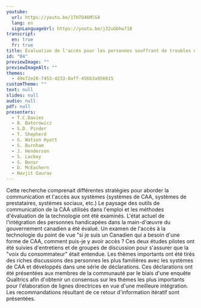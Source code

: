 ```yaml
---
youtube:
  url: https://youtu.be/1TH7O46MlG4
  lang: en
  signLanguageUrl: https://youtu.be/j32uGbhw718
transcript:
  en: true
  fr: true
title: Évaluation de l'accès pour les personnes souffrant de troubles de la parole
id: "04"
previewImage: ""
previewImageAlt: ""
themes:
  - 49e72e28-7453-4233-8aff-456b3a956615
customTheme: ""
text: null
slides: null
audio: null
pdf: null
presenters:
  - T.C.Davies
  - B. Batorowicz
  - S.D. Pinder
  - T. Shepherd
  - G. Watson Hyatt
  - S. Burnham
  - J. Henderson
  - S. Lackey
  - S. Bonar
  - D. McEachern
  - Navjit Gaurav
---
```

Cette recherche comprenait différentes stratégies pour aborder la communication et l'accès aux systèmes (systèmes de CAA, systèmes de prestataires, systèmes sociaux, etc.)  Le paysage des outils de communication de la CAA utilisés dans l'emploi et les méthodes d'évaluation de la technologie ont été examinés.  L'état actuel de l'intégration des personnes handicapées dans la main-d'œuvre du gouvernement canadien a été évalué.  Un examen de l'accès à la technologie du point de vue "si je suis un Canadien qui a besoin d'une forme de CAA, comment puis-je y avoir accès ?  Ces deux études pilotes ont été suivies d'entretiens et de groupes de discussion pour s'assurer que la "voix du consommateur" était entendue.  Les thèmes importants ont été tirés des riches discussions des personnes les plus familières avec les systèmes de CAA et développés dans une série de déclarations. Ces déclarations ont été présentées aux membres de la communauté par le biais d'une enquête Qualtrics afin d'obtenir un consensus sur les thèmes les plus importants pour l'élaboration de lignes directrices en vue d'une meilleure intégration. Les recommandations résultant de ce retour d'information itératif sont présentées.

